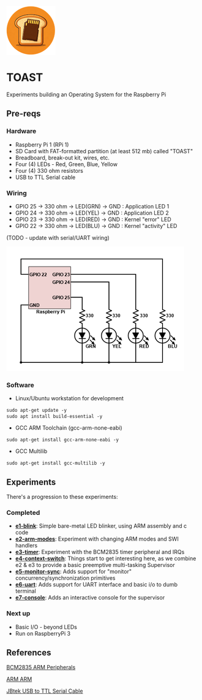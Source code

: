 <!--
Copyright (c) 2020, 2024 Thomas Mikalsen. Subject to the MIT License 
-->

![alt toast](./doc/toast-icon.png "Toast")

TOAST
=====

Experiments building an Operating System for the Raspberry Pi

Pre-reqs
--------

### Hardware

* Raspberry Pi 1 (RPi 1)
* SD Card with FAT-formatted partition (at least 512 mb) called "TOAST"
* Breadboard, break-out kit, wires, etc.
* Four (4) LEDs - Red, Green, Blue, Yellow
* Four (4) 330 ohm resistors
* USB to TTL Serial cable

### Wiring

* GPIO 25 -> 330 ohm -> LED(GRN) -> GND : Application LED 1
* GPIO 24 -> 330 ohm -> LED(YEL) -> GND : Application LED 2
* GPIO 23 -> 330 ohm -> LED(RED) -> GND : Kernel "error" LED
* GPIO 22 -> 330 ohm -> LED(BLU) -> GND : Kernel "activity" LED

(TODO - update with serial/UART wiring)

![Circuit](doc/TOAST-wiring.png)

### Software

* Linux/Ubuntu workstation for development
```
sudo apt-get update -y
sudo apt install build-essential -y
```

* GCC ARM Toolchain (gcc-arm-none-eabi)

```
sudo apt-get install gcc-arm-none-eabi -y
```

* GCC Multilib

```
sudo apt-get install gcc-multilib -y
```

## Experiments
There's a progression to these experiments:

### Completed
* [**e1-blink**](./src/e1-blink): Simple bare-metal LED blinker, using ARM assembly and c code
* [**e2-arm-modes**](./src/e2-arm-modes): Experiment with changing ARM modes and SWI handlers
* [**e3-timer**](./src/e3-timer): Experiment with the BCM2835 timer peripheral and IRQs
* [**e4-context-switch**](./src/e4-context-switch): Things start to get interesting here, as we combine e2 & e3 to provide a basic preemptive multi-tasking Supervisor
* [**e5-monitor-sync**](./src/e5-monitor-sync): Adds support for "monitor" concurrency/synchronization primitives
* [**e6-uart**](./src/e6-uart): Adds support for UART interface and basic i/o to dumb terminal
* [**e7-console**](./src/e7-console): Adds an interactive console for the supervisor

### Next up
* Basic I/O - beyond LEDs
* Run on RaspberryPi 3 

References
----------

[BCM2835 ARM Peripherals](doc/BCM2835.pdf)

[ARM ARM](doc/arm-arm-ddi01001.pdf)

[JBtek USB to TTL Serial Cable](https://www.amazon.com/JBtek-WINDOWS-Supported-Raspberry-Programming/dp/B00QT7LQ88/ref=sr_1_3?dchild=1&keywords=usb+to+ttl+serial&qid=1618686848&sr=8-3)